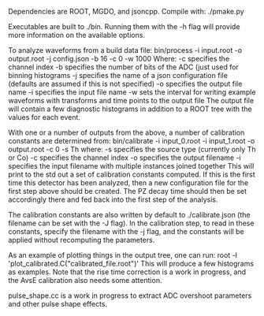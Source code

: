 Dependencies are ROOT, MGDO, and jsoncpp.  Compile with:
./pmake.py

Executables are built to ./bin.  Running them with the -h flag will provide more information on the available options.

To analyze waveforms from a build data file:
bin/process -i input.root -o output.root -j config.json -b 16 -c 0 -w 1000
Where:
  -c specifies the channel index
  -b specifies the number of bits of the ADC (just used for binning histograms
  -j specifies the name of a json configuration file (defaults are assumed if this is not specified)
  -o specifies the output file name
  -i specifies the input file name
  -w sets the interval for writing example waveforms with transforms and time points to the output file
The output file will contain a few diagnostic histograms in addition to a ROOT tree with the values for each event.

With one or a number of outputs from the above, a number of calibration constants are determined from:
bin/calibrate -i input_0.root -i input_1.root -o output.root -c 0 -s Th
where:
  -s specifies the source type (currently only Th or Co)
  -c specifies the channel index
  -o specifies the output filename
  -i specifies the input filename with multiple instances joined together
This will print to the std out a set of calibration constants computed.  If this is the first time this detector has been analyzed, then a new configuration file for the first step above should be created.  The PZ decay time should then be set accordingly there and fed back into the first step of the analysis.

The calibration constants are also written by default to ./calibrate.json (the filename can be set with the -J flag).  In the calibration step, to read in these constants, specify the filename with the -j flag, and the constants will be applied without recomputing the parameters.

As an example of plotting things in the output tree, one can run:
root -l 'plot_calibrated.C("calibrated_file.root")'
This will produce a few histograms as examples.  Note that the rise time correction is a work in progress, and the AvsE calibration also needs some attention.

pulse_shape.cc is a work in progress to extract ADC overshoot parameters and other pulse shape effects.